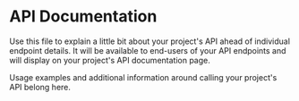 # API Documentation

Use this file to explain a little bit about your project's API ahead
of individual endpoint details. It will be available to end-users of your
API endpoints and will display on your project's API documentation page.

Usage examples and additional information around calling your project's
API belong here.